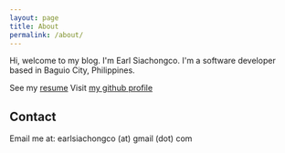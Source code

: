 ```yaml
---
layout: page
title: About
permalink: /about/
---
```


Hi, welcome to my blog. I'm Earl Siachongco. I'm a software developer based in Baguio City, Philippines.

See my [resume](https://drive.google.com/drive/folders/1CTUrNHsQAbitg6QKWkm-mqqA5fe-7gPh?usp=drive_link) 
Visit [my github profile](https://github.com/elpachongco)

## Contact

Email me at: earlsiachongco (at) gmail (dot) com
